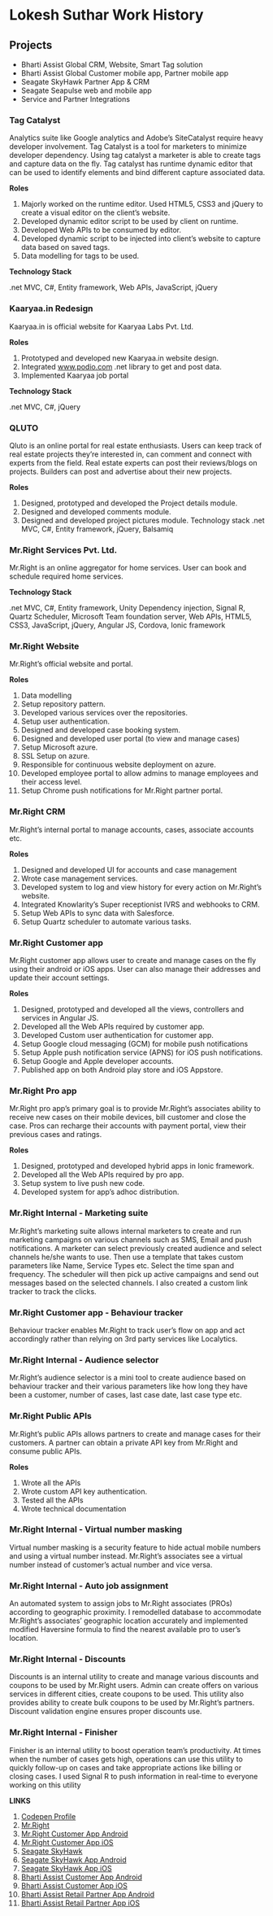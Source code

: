 # Lokesh Suthar Work History



## Projects

- Bharti Assist Global CRM, Website, Smart Tag solution
- Bharti Assist Global Customer mobile app, Partner mobile app
- Seagate SkyHawk Partner App &amp; CRM
- Seagate Seapulse web and mobile app
- Service and Partner Integrations
 
### Tag Catalyst

Analytics suite like Google analytics and Adobe’s SiteCatalyst require heavy developer
involvement. Tag Catalyst is a tool for marketers to minimize developer dependency. Using
tag catalyst a marketer is able to create tags and capture data on the fly.
Tag catalyst has runtime dynamic editor that can be used to identify elements and bind
different capture associated data.

**Roles**

1. Majorly worked on the runtime editor. Used HTML5, CSS3 and jQuery to create a
visual editor on the client’s website.
2. Developed dynamic editor script to be used by client on runtime.
3. Developed Web APIs to be consumed by editor.
4. Developed dynamic script to be injected into client’s website to capture data based on
saved tags.
5. Data modelling for tags to be used.

**Technology Stack**

.net MVC, C#, Entity framework, Web APIs, JavaScript, jQuery



### Kaaryaa.in Redesign

Kaaryaa.in is official website for Kaaryaa Labs Pvt. Ltd.

**Roles**

1. Prototyped and developed new Kaaryaa.in website design.
2. Integrated www.podio.com .net library to get and post data.
3. Implemented Kaaryaa job portal

**Technology Stack**

.net MVC, C#, jQuery



### QLUTO

Qluto is an online portal for real estate enthusiasts. Users can keep track of real estate
projects they’re interested in, can comment and connect with experts from the field.
Real estate experts can post their reviews/blogs on projects. Builders can post and advertise
about their new projects.

**Roles**

1. Designed, prototyped and developed the Project details module.
2. Designed and developed comments module.
3. Designed and developed project pictures module.
Technology stack
.net MVC, C#, Entity framework, jQuery, Balsamiq

### Mr.Right Services Pvt. Ltd.

Mr.Right is an online aggregator for home services. User can book and schedule required
home services.

**Technology Stack**

.net MVC, C#, Entity framework, Unity Dependency injection, Signal R, Quartz Scheduler,
Microsoft Team foundation server, Web APIs, HTML5, CSS3, JavaScript, jQuery, Angular
JS, Cordova, Ionic framework

### Mr.Right Website

Mr.Right’s official website and portal.

**Roles**

1. Data modelling
2. Setup repository pattern.
3. Developed various services over the repositories.
4. Setup user authentication.
5. Designed and developed case booking system.
6. Designed and developed user portal (to view and manage cases)
7. Setup Microsoft azure.
8. SSL Setup on azure.
9. Responsible for continuous website deployment on azure.
10. Developed employee portal to allow admins to manage employees and their access
level.
11. Setup Chrome push notifications for Mr.Right partner portal.

### Mr.Right CRM

Mr.Right’s internal portal to manage accounts, cases, associate accounts etc.

**Roles**

1. Designed and developed UI for accounts and case management
2. Wrote case management services.
3. Developed system to log and view history for every action on Mr.Right’s website.
4. Integrated Knowlarity’s Super receptionist IVRS and webhooks to CRM.
5. Setup Web APIs to sync data with Salesforce.
6. Setup Quartz scheduler to automate various tasks.

### Mr.Right Customer app

Mr.Right customer app allows user to create and manage cases on the fly using their android
or iOS apps. User can also manage their addresses and update their account settings.

**Roles**

1. Designed, prototyped and developed all the views, controllers and services in
Angular JS.
2. Developed all the Web APIs required by customer app.
3. Developed Custom user authentication for customer app.
4. Setup Google cloud messaging (GCM) for mobile push notifications
5. Setup Apple push notification service (APNS) for iOS push notifications.
6. Setup Google and Apple developer accounts.
7. Published app on both Android play store and iOS Appstore.

### Mr.Right Pro app

Mr.Right pro app’s primary goal is to provide Mr.Right’s associates ability to receive new
cases on their mobile devices, bill customer and close the case.
Pros can recharge their accounts with payment portal, view their previous cases and ratings.

**Roles**

1. Designed, prototyped and developed hybrid apps in Ionic framework.
2. Developed all the Web APIs required by pro app.
3. Setup system to live push new code.
4. Developed system for app’s adhoc distribution.

### Mr.Right Internal - Marketing suite

Mr.Right’s marketing suite allows internal marketers to create and run marketing campaigns
on various channels such as SMS, Email and push notifications. A marketer can select
previously created audience and select channels he/she wants to use. Then use a template that
takes custom parameters like Name, Service Types etc. Select the time span and frequency.
The scheduler will then pick up active campaigns and send out messages based on the
selected channels. I also created a custom link tracker to track the clicks.

### Mr.Right Customer app - Behaviour tracker

Behaviour tracker enables Mr.Right to track user’s flow on app and act accordingly rather
than relying on 3rd party services like Localytics.

### Mr.Right Internal - Audience selector

Mr.Right’s audience selector is a mini tool to create audience based on behaviour tracker and
their various parameters like how long they have been a customer, number of cases, last case
date, last case type etc.

### Mr.Right Public APIs

Mr.Right’s public APIs allows partners to create and manage cases for their customers. A
partner can obtain a private API key from Mr.Right and consume public APIs.

**Roles**
1. Wrote all the APIs
2. Wrote custom API key authentication.
3. Tested all the APIs
4. Wrote technical documentation

### Mr.Right Internal - Virtual number masking

Virtual number masking is a security feature to hide actual mobile numbers and using a
virtual number instead. Mr.Right’s associates see a virtual number instead of customer’s
actual number and vice versa.

### Mr.Right Internal - Auto job assignment

An automated system to assign jobs to Mr.Right associates (PROs) according to geographic
proximity. I remodelled database to accommodate Mr.Right’s associates’ geographic location
accurately and implemented modified Haversine formula to find the nearest available pro to
user’s location.

### Mr.Right Internal - Discounts

Discounts is an internal utility to create and manage various discounts and coupons to be used
by Mr.Right users. Admin can create offers on various services in different cities, create
coupons to be used. This utility also provides ability to create bulk coupons to be used by
Mr.Right’s partners. Discount validation engine ensures proper discounts use.

### Mr.Right Internal - Finisher

Finisher is an internal utility to boost operation team’s productivity. At times when the
number of cases gets high, operations can use this utility to quickly follow-up on cases and
take appropriate actions like billing or closing cases. I used Signal R to push information in
real-time to everyone working on this utility


**LINKS**

1. [Codepen Profile](https://codepen.io/magnus16)
2. [Mr.Right](https://www.mrright.in/)
3. [Mr.Right Customer App Android](https://play.google.com/store/apps/details?id=in.kaaryaa.mrright.customer&amp;hl=en_IN&amp;gl=US)
4. [Mr.Right Customer App iOS](https://apps.apple.com/in/app/mr-right-home-services-app/id966110610)
5. [Seagate SkyHawk](https://skyhawk.app/)
6. [Seagate SkyHawk App Android](https://play.google.com/store/apps/details?id=in.mrright.skyhawk&amp;hl=en_IN&amp;gl=US)
7. [Seagate SkyHawk App iOS](https://apps.apple.com/in/app/seagate-skyhawk-partner-app/id1435808768)
8. [Bharti Assist Customer App Android](https://play.google.com/store/apps/details?id=in.kaaryaa.bhartiassist.customerApp)
9. [Bharti Assist Customer App iOS](https://apps.apple.com/us/app/bharti-assist-global/id1534996856)
10. [Bharti Assist Retail Partner App Android](https://play.google.com/store/apps/details?id=in.kaaryaa.bhartiassist.retailer)
11. [Bharti Assist Retail Partner App iOS](https://apps.apple.com/us/app/bharti-assist-global-retailer/id1583558203)
